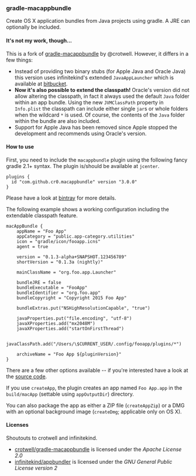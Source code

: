 ### gradle-macappbundle

Create OS X application bundles from Java projects using gradle. A JRE can optionally be included.

#### It's not my work, though...

This is a fork of [gradle-macappbundle](https://code.google.com/p/gradle-macappbundle) by @crotwell. However, it differs in a few things:

* Instead of providing two binary stubs (for Apple Java and Oracle Java) this version uses infinitekind's extended `JavaAppLauncher` which is available at [bitbucket](https://bitbucket.org/infinitekind/appbundler/).
* **Now it's also possible to extend the classpath!** Oracle's version did not allow altering the classpath, in fact it always used the default `Java` folder within an app bundle. Using the new `JVMClassPath` property in `Info.plist` the classpath can include either single `jar`s or whole folders when the wildcard `*` is used. Of course, the contents of the `Java` folder within the bundle are also included.
* Support for Apple Java has been removed since Apple stopped the development and recommends using Oracle's version.

#### How to use

First, you need to include the `macappbundle` plugin using the following fancy gradle 2.1+ syntax. The plugin is/should be available at `jcenter`.

```
plugins {
  id "com.github.cr0.macappbundle" version "3.0.0"
}
```

Please have a look at [bintray](https://bintray.com/cr0/gradle-plugins/gradle-macappbundle-plugin) for more details.

The following example shows a working configuration including the extendable classpath feature.

```
macAppBundle {
	appName = "Foo App"
	appCategory = "public.app-category.utilities"
	icon = "gradle/icon/fooapp.icns"
	agent = true

	version = "0.1.3-alpha+SNAPSHOT.123456789"
	shortVersion = "0.1.3a (nightly)"

	mainClassName = "org.foo.app.Launcher"

	bundleJRE = false
	bundleExecutable = "FooApp"
	bundleIdentifier = "org.foo.app"
	bundleCopyright = "Copyright 2015 Foo App"

	bundleExtras.put("NSHighResolutionCapable", "true")

	javaProperties.put("file.encoding", "utf-8")
	javaXProperties.add("mx2048M")
	javaXProperties.add("startOnFirstThread")

	javaClassPath.add("/Users/\$CURRENT_USER/.config/fooapp/plugins/*")

	archiveName = "Foo App ${pluginVersion}"
}
```
There are a few other options available -- if you're interested have a look at the [source code](https://github.com/cr0/gradle-macappbundle-plugin/blob/master/src/main/groovy/com/github/cr0/gradle/macAppBundle/MacAppBundlePluginExtension.groovy).

If you use `createApp`, the plugin creates an app named `Foo App.app` in the `build/macApp` (settable using `appOutputDir`) directory.

You can also package the app as either a ZIP file (`createAppZip`) or a DMG with an optional background image (`createDmg`; applicable only on OS X).

#### Licenses

Shoutouts to crotwell and infinitekind.

* [crotwell/gradle-macappbundle](http://code.google.com/p/gradle-macappbundle) is licensed under the *Apache License 2.0*
* [infinitekind/appbundler](https://bitbucket.org/infinitekind/appbundler/) is licensed under the *GNU General Public License version 2*